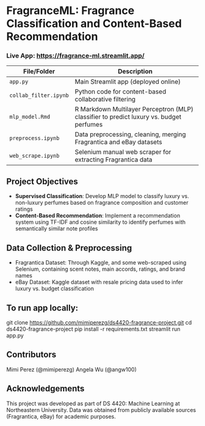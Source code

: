 # FragranceML: Fragrance Classification and Content-Based Recommendation

### Live App: https://fragrance-ml.streamlit.app/


| File/Folder              | Description                                                                 |
|--------------------------|-----------------------------------------------------------------------------|
| `app.py`                 | Main Streamlit app (deployed online)                                        |
| `collab_filter.ipynb`    | Python code for content-based collaborative filtering                       |
| `mlp_model.Rmd`          | R Markdown Multilayer Perceptron (MLP) classifier to predict luxury vs. budget perfumes |
| `preprocess.ipynb`       | Data preprocessing, cleaning, merging Fragrantica and eBay datasets         |
| `web_scrape.ipynb`       | Selenium manual web scraper for extracting Fragrantica data                 


## Project Objectives
- **Supervised Classification**: Develop MLP model to classify luxury vs. non-luxury perfumes based on fragrance composition and customer ratings  
- **Content-Based Recommendation**: Implement a recommendation system using TF-IDF and cosine similarity to identify perfumes with semantically similar note profiles

## Data Collection & Preprocessing
- Fragrantica Dataset: Through Kaggle, and some web-scraped using Selenium, containing scent notes, main accords, ratings, and brand names
- eBay Dataset: Kaggle dataset with resale pricing data used to infer luxury vs. budget classification

## To run app locally:
git clone https://github.com/mimiperezg/ds4420-fragrance-project.git
cd ds4420-fragrance-project
pip install -r requirements.txt
streamlit run app.py

## Contributors
Mimi Perez (@mimiperezg)
Angela Wu (@angw100)

## Acknowledgements
This project was developed as part of DS 4420: Machine Learning at Northeastern University. Data was obtained from publicly available sources (Fragrantica, eBay) for academic purposes.
